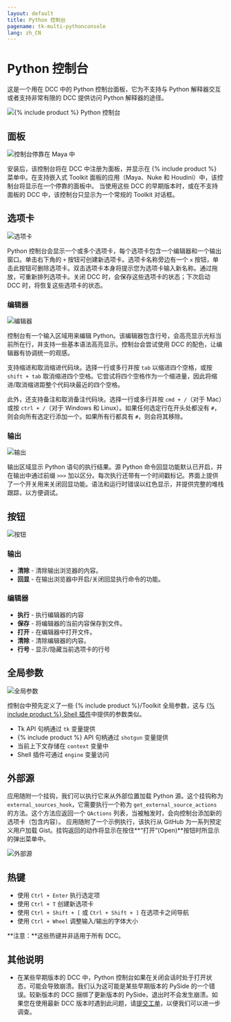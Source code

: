 ```yaml
---
layout: default
title: Python 控制台
pagename: tk-multi-pythonconsole
lang: zh_CN
---
```


# Python 控制台

这是一个用在 DCC 中的 Python 控制台面板，它为不支持与 Python 解释器交互或者支持非常有限的 DCC 提供访问 Python 解释器的途径。

![{% include product %} Python 控制台](../images/apps/multi-pythonconsole-python_console.png)

## 面板

![控制台停靠在 Maya 中](../images/apps/multi-pythonconsole-docked.png)

安装后，该控制台将在 DCC 中注册为面板，并显示在 {% include product %} 菜单中。在支持嵌入式 Toolkit 面板的应用（Maya、Nuke 和 Houdini）中，该控制台将显示在一个停靠的面板中。 当使用这些 DCC 的早期版本时，或在不支持面板的 DCC 中，该控制台只显示为一个常规的 Toolkit 对话框。

## 选项卡

![选项卡](../images/apps/multi-pythonconsole-tabs.png)

Python 控制台会显示一个或多个选项卡，每个选项卡包含一个编辑器和一个输出窗口。单击右下角的 `+` 按钮可创建新选项卡。选项卡名称旁边有一个 `x` 按钮，单击此按钮可删除选项卡。双击选项卡本身将提示您为选项卡输入新名称。通过拖放，可重新排列选项卡。关闭 DCC 时，会保存这些选项卡的状态；下次启动 DCC 时，将恢复这些选项卡的状态。

### 编辑器

![编辑器](../images/apps/multi-pythonconsole-input.png)

控制台有一个输入区域用来编辑 Python。该编辑器包含行号，会高亮显示光标当前所在行，并支持一些基本语法高亮显示。控制台会尝试使用 DCC 的配色，让编辑器有协调统一的观感。

支持缩进和取消缩进代码块。选择一行或多行并按 `tab` 以缩进四个空格，或按 `shift + tab` 取消缩进四个空格。它尝试将四个空格作为一个缩进量，因此将缩进/取消缩进距整个代码块最近的四个空格。

此外，还支持备注和取消备注代码块。选择一行或多行并按 `cmd + /`（对于 Mac）或按 `ctrl + /`（对于 Windows 和 Linux）。如果任何选定行在开头处都没有 `#`，则会向所有选定行添加一个。如果所有行都具有 `#`，则会将其移除。

### 输出

![输出](../images/apps/multi-pythonconsole-output.png)

输出区域显示 Python 语句的执行结果。源 Python 命令回显功能默认已开启，并在输出中通过前缀 `>>>` 加以区分。每次执行还带有一个时间戳标记。界面上提供了一个开关用来关闭回显功能。语法和运行时错误以红色显示，并提供完整的堆栈跟踪，以方便调试。

## 按钮

![按钮](../images/apps/multi-pythonconsole-buttons.png)

### 输出

* **清除** - 清除输出浏览器的内容。
* **回显** - 在输出浏览器中开启/关闭回显执行命令的功能。

### 编辑器

* **执行** - 执行编辑器的内容
* **保存** - 将编辑器的当前内容保存到文件。
* **打开** - 在编辑器中打开文件。
* **清除** - 清除编辑器的内容。
* **行号** - 显示/隐藏当前选项卡的行号

## 全局参数

![全局参数](../images/apps/multi-pythonconsoleglobals.png)

控制台中预先定义了一些 {% include product %}/Toolkit 全局参数，这与 [{% include product %} Shell 插件](https://developer.shotgridsoftware.com/zh_CN/2ad59ee8)中提供的参数类似。

* Tk API 句柄通过 `tk` 变量提供
* {% include product %} API 句柄通过 `shotgun` 变量提供
* 当前上下文存储在 `context` 变量中
* Shell 插件可通过 `engine` 变量访问

## 外部源

应用随附一个挂钩，我们可以执行它来从外部位置加载 Python 源。这个挂钩称为 `external_sources_hook`，它需要执行一个称为 `get_external_source_actions` 的方法。这个方法应返回一个 `QActions` 列表，当被触发时，会向控制台添加新的选项卡（包含内容）。 应用随附了一个示例执行，该执行从 GitHub 为一系列预定义用户加载 Gist。挂钩返回的动作将显示在按住**“打开”(Open)**按钮时所显示的弹出菜单中。

![外部源](../images/apps/multi-pythonconsole-external_sources.png)

## 热键

* 使用 `Ctrl + Enter` 执行选定项
* 使用 `Ctrl + T` 创建新选项卡
* 使用 `Ctrl + Shift + [` 或 `Ctrl + Shift + ]` 在选项卡之间导航
* 使用 `Ctrl + Wheel` 调整输入/输出的字体大小

**注意：**这些热键并非适用于所有 DCC。

## 其他说明

* 在某些早期版本的 DCC 中，Python 控制台如果在关闭会话时处于打开状态，可能会导致崩溃。我们认为这可能是某些早期版本的 PySide 的一个错误。较新版本的 DCC 捆绑了更新版本的 PySide，退出时不会发生崩溃。如果您在使用最新 DCC 版本时遇到此问题，请[提交工单](https://knowledge.autodesk.com/zh-hans/contact-support)，以便我们可以进一步调查。